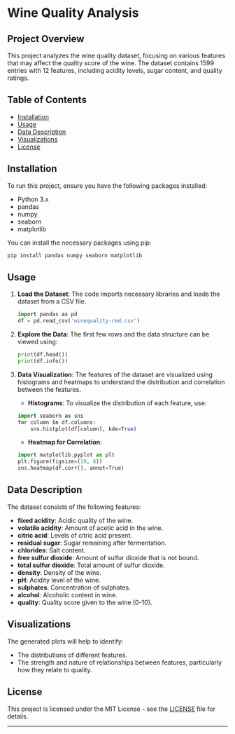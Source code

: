 # Wine Quality Analysis

## Project Overview
This project analyzes the wine quality dataset, focusing on various features that may affect the quality score of the wine. The dataset contains 1599 entries with 12 features, including acidity levels, sugar content, and quality ratings.

## Table of Contents
- [Installation](#installation)
- [Usage](#usage)
- [Data Description](#data-description)
- [Visualizations](#visualizations)
- [License](#license)

## Installation

To run this project, ensure you have the following packages installed:
- Python 3.x
- pandas
- numpy
- seaborn
- matplotlib

You can install the necessary packages using pip:

```bash
pip install pandas numpy seaborn matplotlib
```

## Usage

1. **Load the Dataset**: The code imports necessary libraries and loads the dataset from a CSV file.

   ```python
   import pandas as pd
   df = pd.read_csv('winequality-red.csv')
   ```

2. **Explore the Data**: The first few rows and the data structure can be viewed using:

   ```python
   print(df.head())
   print(df.info())
   ```

3. **Data Visualization**: The features of the dataset are visualized using histograms and heatmaps to understand the distribution and correlation between the features.

   - **Histograms**: To visualize the distribution of each feature, use:
   ```python
   import seaborn as sns
   for column in df.columns:
       sns.histplot(df[column], kde=True)
   ```

   - **Heatmap for Correlation**:
   ```python
   import matplotlib.pyplot as plt
   plt.figure(figsize=(10, 6))
   sns.heatmap(df.corr(), annot=True)
   ```

## Data Description

The dataset consists of the following features:
- **fixed acidity**: Acidic quality of the wine.
- **volatile acidity**: Amount of acetic acid in the wine.
- **citric acid**: Levels of citric acid present.
- **residual sugar**: Sugar remaining after fermentation.
- **chlorides**: Salt content.
- **free sulfur dioxide**: Amount of sulfur dioxide that is not bound.
- **total sulfur dioxide**: Total amount of sulfur dioxide.
- **density**: Density of the wine.
- **pH**: Acidity level of the wine.
- **sulphates**: Concentration of sulphates.
- **alcohol**: Alcoholic content in wine.
- **quality**: Quality score given to the wine (0-10).

## Visualizations
The generated plots will help to identify:
- The distributions of different features.
- The strength and nature of relationships between features, particularly how they relate to quality.

## License
This project is licensed under the MIT License - see the [LICENSE](LICENSE) file for details.

---
